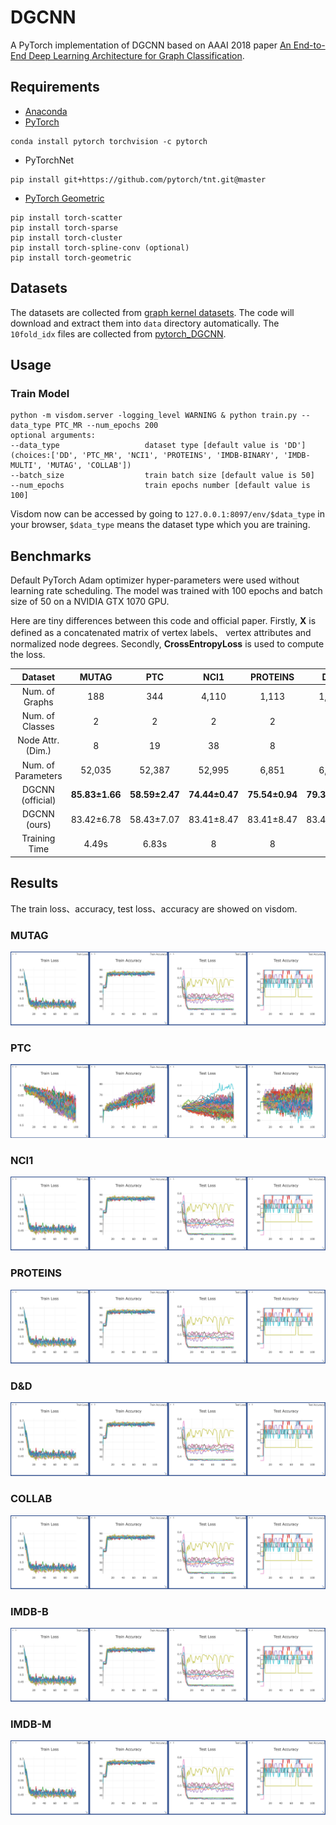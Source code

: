# DGCNN
A PyTorch implementation of DGCNN based on AAAI 2018 paper 
[An End-to-End Deep Learning Architecture for Graph Classification](https://www.cse.wustl.edu/~muhan/papers/AAAI_2018_DGCNN.pdf).

## Requirements
- [Anaconda](https://www.anaconda.com/download/)
- [PyTorch](https://pytorch.org)
```
conda install pytorch torchvision -c pytorch
```
- PyTorchNet
```
pip install git+https://github.com/pytorch/tnt.git@master
```
- [PyTorch Geometric](https://rusty1s.github.io/pytorch_geometric/build/html/index.html)
```
pip install torch-scatter
pip install torch-sparse
pip install torch-cluster
pip install torch-spline-conv (optional)
pip install torch-geometric
```

## Datasets
The datasets are collected from [graph kernel datasets](https://ls11-www.cs.tu-dortmund.de/staff/morris/graphkerneldatasets).
The code will download and extract them into `data` directory automatically. The `10fold_idx` files are collected from 
[pytorch_DGCNN](https://github.com/muhanzhang/pytorch_DGCNN).

## Usage
### Train Model
```
python -m visdom.server -logging_level WARNING & python train.py --data_type PTC_MR --num_epochs 200
optional arguments:
--data_type                   dataset type [default value is 'DD'](choices:['DD', 'PTC_MR', 'NCI1', 'PROTEINS', 'IMDB-BINARY', 'IMDB-MULTI', 'MUTAG', 'COLLAB'])
--batch_size                  train batch size [default value is 50]
--num_epochs                  train epochs number [default value is 100]
```
Visdom now can be accessed by going to `127.0.0.1:8097/env/$data_type` in your browser, `$data_type` means the dataset type which you are training.

## Benchmarks
Default PyTorch Adam optimizer hyper-parameters were used without learning rate scheduling. 
The model was trained with 100 epochs and batch size of 50 on a NVIDIA GTX 1070 GPU. 

Here are tiny differences between this code and official paper. Firstly, **X** is defined as a concatenated matrix of vertex labels、
vertex attributes and normalized node degrees. Secondly, **CrossEntropyLoss** is used to compute the loss. 

<table>
  <thead>
    <tr>
      <th>Dataset</th>
      <th>MUTAG</th>
      <th>PTC</th>
      <th>NCI1</th>
      <th>PROTEINS</th>
      <th>D&D</th>
      <th>COLLAB</th>
      <th>IMDB-B</th>
      <th>IMDB-M</th>
    </tr>
  </thead>
  <tbody>
    <tr>
      <td align="center">Num. of Graphs</td>
      <td align="center">188</td>
      <td align="center">344</td>
      <td align="center">4,110</td>
      <td align="center">1,113</td>
      <td align="center">1,178</td>
      <td align="center">5,000</td>
      <td align="center">1,000</td>
      <td align="center">1,500</td>
    </tr>
    <tr>
      <td align="center">Num. of Classes</td>
      <td align="center">2</td>
      <td align="center">2</td>
      <td align="center">2</td>
      <td align="center">2</td>
      <td align="center">2</td>
      <td align="center">3</td>
      <td align="center">2</td>
      <td align="center">3</td>
    </tr>
    <tr>
      <td align="center">Node Attr. (Dim.)</td>
      <td align="center">8</td>
      <td align="center">19</td>
      <td align="center">38</td>
      <td align="center">8</td>
      <td align="center">8</td>
      <td align="center">8</td>
      <td align="center">8</td>
      <td align="center">8</td>
    </tr>
    <tr>
      <td align="center">Num. of Parameters</td>
      <td align="center">52,035</td>
      <td align="center">52,387</td>
      <td align="center">52,995</td>
      <td align="center">6,851</td>
      <td align="center">6,851</td>
      <td align="center">6,851</td>
      <td align="center">6,851</td>
      <td align="center">6,851</td>
    </tr>
    <tr>
      <td align="center">DGCNN (official)</td>
      <td align="center"><b>85.83±1.66</b></td>
      <td align="center"><b>58.59±2.47</b></td>
      <td align="center"><b>74.44±0.47</b></td>
      <td align="center"><b>75.54±0.94</b></td>
      <td align="center"><b>79.37±0.94</b></td>
      <td align="center"><b>73.76±0.49</b></td>
      <td align="center"><b>70.03±0.86</b></td>
      <td align="center"><b>47.83±0.85</b></td>
    </tr>
    <tr>
      <td align="center">DGCNN (ours)</td>
      <td align="center">83.42±6.78</td>
      <td align="center">58.43±7.07</td>
      <td align="center">83.41±8.47</td>
      <td align="center">83.41±8.47</td>
      <td align="center">83.41±8.47</td>
      <td align="center">83.41±8.47</td>
      <td align="center">83.41±8.47</td>
      <td align="center">83.41±8.47</td>
    </tr>
    <tr>
      <td align="center">Training Time</td>
      <td align="center">4.49s</td>
      <td align="center">6.83s</td>
      <td align="center">8</td>
      <td align="center">8</td>
      <td align="center">8</td>
      <td align="center">8</td>
      <td align="center">8</td>
      <td align="center">8</td>
    </tr> 
  </tbody>
</table>

## Results
The train loss、accuracy, test loss、accuracy are showed on visdom.

### MUTAG
![result](results/mutag.png)
### PTC
![result](results/ptc.png)
### NCI1
![result](results/mutag.png)
### PROTEINS
![result](results/mutag.png)
### D&D
![result](results/mutag.png)
### COLLAB
![result](results/mutag.png)
### IMDB-B
![result](results/mutag.png)
### IMDB-M
![result](results/mutag.png)